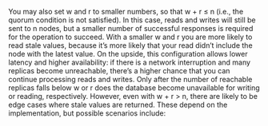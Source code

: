 You may also set w and r to smaller numbers, so that w + r ≤ n (i.e.,
the quorum condition is not satisfied). In this case, reads and writes will still be sent to n
nodes, but a smaller number of successful responses is required for the operation to succeed. With a smaller w and r you are more likely to read stale values, because it’s more likely that
your read didn’t include the node with the latest value. On the upside, this configuration allows
lower latency and higher availability: if there is a network interruption and many replicas become
unreachable, there’s a higher chance that you can continue processing reads and writes. Only after
the number of reachable replicas falls below w or r does the database become unavailable for
writing or reading, respectively. However, even with w + r > n, there are likely to be edge cases where stale
values are returned. These depend on the implementation, but possible scenarios include: